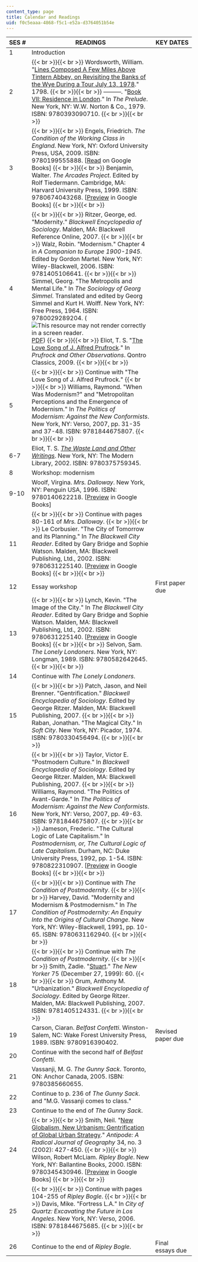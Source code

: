 ```yaml
---
content_type: page
title: Calendar and Readings
uid: f0c5eaaa-4868-f5c1-e52a-d3764051b54e
---
```


| SES # | READINGS | KEY DATES |
| --- | --- | --- |
| 1 | Introduction | &nbsp; |
| 2 |  {{< br >}}{{< br >}} Wordsworth, William. "[Lines Composed A Few Miles Above Tintern Abbey, on Revisiting the Banks of the Wye During a Tour July 13, 1978](http://www.bartleby.com/41/376.html)." 1798. {{< br >}}{{< br >}} ———. "[Book VII: Residence in London](http://www.bartleby.com/145/ww293.html)." In _The Prelude_. New York, NY: W.W. Norton & Co., 1979. ISBN: 9780393090710. {{< br >}}{{< br >}}  | &nbsp; |
| 3 |  {{< br >}}{{< br >}} Engels, Friedrich. _The Condition of the Working Class in England_. New York, NY: Oxford University Press, USA, 2009. ISBN: 9780199555888. \[[Read](http://books.google.com/books?id=Up52qN5Y8a0C&pg=PAfrontcover) on Google Books\] {{< br >}}{{< br >}} Benjamin, Walter. _The Arcades Project_. Edited by Rolf Tiedermann. Cambridge, MA: Harvard University Press, 1999. ISBN: 9780674043268. \[[Preview](http://books.google.com/books?id=tdM9Hn7pzrsC&printsec=frontcover&source=gbs_navlinks_s#v=onepage&q=&f=false) in Google Books\] {{< br >}}{{< br >}}  | &nbsp; |
| 4 |  {{< br >}}{{< br >}} Ritzer, George, ed. "Modernity." _Blackwell Encyclopedia of Sociology_. Malden, MA: Blackwell Reference Online, 2007. {{< br >}}{{< br >}} Walz, Robin. "Modernism." Chapter 4 in _A Companion to Europe 1900-1945_. Edited by Gordon Martel. New York, NY: Wiley-Blackwell, 2006. ISBN: 9781405106641. {{< br >}}{{< br >}} Simmel, Georg. "The Metropolis and Mental Life." In _The Sociology of Georg Simmel_. Translated and edited by Georg Simmel and Kurt H. Wolff. New York, NY: Free Press, 1964. ISBN: 9780029289204. (![This resource may not render correctly in a screen reader.](/images/inacessible.gif)[PDF](http://www.blackwellpublishing.com/content/BPL_Images/Content_store/Sample_chapter/0631225137/Bridge.pdf)) {{< br >}}{{< br >}} Eliot, T. S. "[The Love Song of J. Alfred Prufrock](http://www.bartelby.org/198/1.html)." In _Prufrock and Other Observations_. Qontro Classics, 2009. {{< br >}}{{< br >}}  | &nbsp; |
| 5 |  {{< br >}}{{< br >}} Continue with "The Love Song of J. Alfred Prufrock." {{< br >}}{{< br >}} Williams, Raymond. "When Was Modernism?" and "Metropolitan Perceptions and the Emergence of Modernism." In _The Politics of Modernism: Against the New Conformists_. New York, NY: Verso, 2007, pp. 31-35 and 37-48. ISBN: 9781844675807. {{< br >}}{{< br >}}  | &nbsp; |
| 6-7 | Eliot, T. S. [_The Waste Land and Other Writings_](http://www.gutenberg.org/etext/1321). New York, NY: The Modern Library, 2002. ISBN: 9780375759345. | &nbsp; |
| 8 | Workshop: modernism | &nbsp; |
| 9-10 | Woolf, Virgina. _Mrs. Dalloway_. New York, NY: Penguin USA, 1996. ISBN: 9780140622218. \[[Preview](http://books.google.com/books?id=QEHI-uN0tmgC&printsec=frontcover&dq=mrs.+dalloway#v=onepage&q=&f=false) in Google Books\] | &nbsp; |
| 11 |  {{< br >}}{{< br >}} Continue with pages 80-161 of _Mrs. Dalloway_. {{< br >}}{{< br >}} Le Corbusier. "The City of Tomorrow and its Planning." In _The Blackwell City Reader_. Edited by Gary Bridge and Sophie Watson. Malden, MA: Blackwell Publishing, Ltd., 2002. ISBN: 9780631225140. \[[Preview](http://books.google.com/books?id=P2aC62fqCyQC&pg=PA345=onepage) in Google Books\] {{< br >}}{{< br >}}  | &nbsp; |
| 12 | Essay workshop | First paper due |
| 13 |  {{< br >}}{{< br >}} Lynch, Kevin. "The Image of the City." In _The Blackwell City Reader_. Edited by Gary Bridge and Sophie Watson. Malden, MA: Blackwell Publishing, Ltd., 2002. ISBN: 9780631225140. \[[Preview](http://books.google.com/books?id=Yl0bDTpro1AC&printsec=frontcover&dq=blackwell+city+reader#v=onepage&q=&f=false) in Google Books\] {{< br >}}{{< br >}} Selvon, Sam. _The Lonely Londoners_. New York, NY: Longman, 1989. ISBN: 9780582642645. {{< br >}}{{< br >}}  | &nbsp; |
| 14 | Continue with _The Lonely Londoners_. | &nbsp; |
| 15 |  {{< br >}}{{< br >}} Patch, Jason, and Neil Brenner. "Gentrification." _Blackwell Encyclopedia of Sociology_. Edited by George Ritzer. Malden, MA: Blackwell Publishing, 2007. {{< br >}}{{< br >}} Raban, Jonathan. "The Magical City." In _Soft City_. New York, NY: Picador, 1974. ISBN: 9780330456494. {{< br >}}{{< br >}}  | &nbsp; |
| 16 |  {{< br >}}{{< br >}} Taylor, Victor E. "Postmodern Culture." In _Blackwell Encyclopedia of Sociology_. Edited by George Ritzer. Malden, MA: Blackwell Publishing, 2007. {{< br >}}{{< br >}} Williams, Raymond. "The Politics of Avant-Garde." In _The Politics of Modernism: Against the New Conformists_. New York, NY: Verso, 2007, pp. 49-63. ISBN: 9781844675807. {{< br >}}{{< br >}} Jameson, Frederic. "The Cultural Logic of Late Capitalism." In _Postmodernism, or, The Cultural Logic of Late Capitalism_. Durham, NC: Duke University Press, 1992, pp. 1-54. ISBN: 9780822310907. \[[Preview](http://books.google.com/books?id=oRJ9fh9BK8wC&printsec=frontcover&dq=Postmodernism,+or,+The+Cultural+Logic+of+Late+Capitalism.#v=onepage&q=&f=false) in Google Books\] {{< br >}}{{< br >}}  | &nbsp; |
| 17 |  {{< br >}}{{< br >}} Continue with _The Condition of Postmodernity_. {{< br >}}{{< br >}} Harvey, David. "Modernity and Modernism & Postmodernism." In _The Condition of Postmodernity: An Enquiry Into the Origins of Cultural Change_. New York, NY: Wiley-Blackwell, 1991, pp. 10-65. ISBN: 9780631162940. {{< br >}}{{< br >}}  | &nbsp; |
| 18 |  {{< br >}}{{< br >}} Continue with _The Condition of Postmodernity_. {{< br >}}{{< br >}} Smith, Zadie. "[Stuart](http://www.newyorker.com/archive/1999/12/27/1999_12_27_060_TNY_LIBRY_000019888)." _The New Yorker_ 75 (December 27, 1999): 60. {{< br >}}{{< br >}} Orum, Anthony M. "Urbanization." _Blackwell Encyclopedia of Sociology_. Edited by George Ritzer. Malden, MA: Blackwell Publishing, 2007. ISBN: 9781405124331. {{< br >}}{{< br >}}  | &nbsp; |
| 19 | Carson, Ciaran. _Belfast Confetti_. Winston-Salem, NC: Wake Forest University Press, 1989. ISBN: 9780916390402. | Revised paper due |
| 20 | Continue with the second half of _Belfast Confetti_. | &nbsp; |
| 21 | Vassanji, M. G. _The Gunny Sack_. Toronto, ON: Anchor Canada, 2005. ISBN: 9780385660655. | &nbsp; |
| 22 | Continue to p. 236 of _The Gunny Sack_. and "M.G. Vassanji comes to class." | &nbsp; |
| 23 | Continue to the end of _The Gunny Sack_. | &nbsp; |
| 24 |  {{< br >}}{{< br >}} Smith, Neil. "[New Globalism, New Urbanism: Gentrification of Global Urban Strategy](https://onlinelibrary.wiley.com/doi/epdf/10.1111/1467-8330.00249)." _Antipode: A Radical Journal of Geography_ 34, no. 3 (2002): 427-450. {{< br >}}{{< br >}} Wilson, Robert McLiam. _Ripley Bogle_. New York, NY: Ballantine Books, 2000. ISBN: 9780345430946. \[[Preview](http://books.google.com/books?id=7Dp4b8QM6cQC&printsec=frontcover&dq=ripley+bogle#v=onepage&q=&f=false) in Google Books\] {{< br >}}{{< br >}}  | &nbsp; |
| 25 |  {{< br >}}{{< br >}} Continue with pages 104-255 of _Ripley Bogle_. {{< br >}}{{< br >}} Davis, Mike. "Fortress L.A." In _City of Quartz: Excavating the Future in Los Angeles_. New York, NY: Verso, 2006. ISBN: 9781844675685. {{< br >}}{{< br >}}  | &nbsp; |
| 26 | Continue to the end of _Ripley Bogle_. | Final essays due